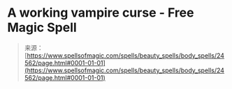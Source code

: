 <!--yml
category: 未分类
date: 2024-06-12 19:10:35
-->

# A working vampire curse - Free Magic Spell

> 来源：[https://www.spellsofmagic.com/spells/beauty_spells/body_spells/24562/page.html#0001-01-01](https://www.spellsofmagic.com/spells/beauty_spells/body_spells/24562/page.html#0001-01-01)